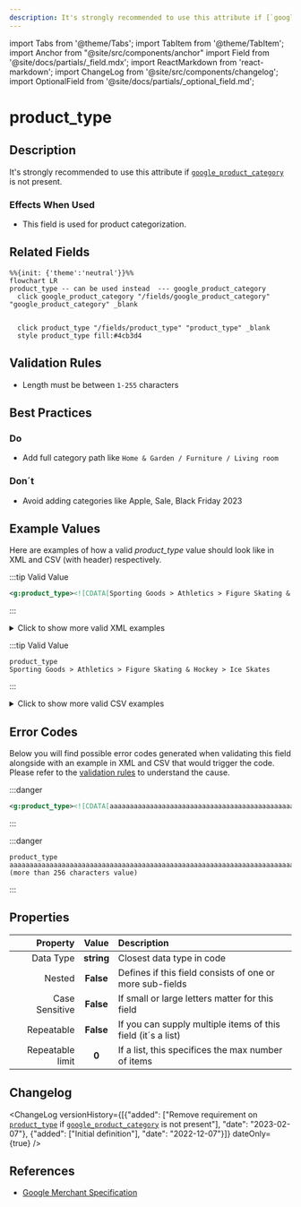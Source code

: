 ```yaml
---
description: It's strongly recommended to use this attribute if [`google_product_category`](/fields/google_product_category) is not present.
---
```


import Tabs from '@theme/Tabs';
import TabItem from '@theme/TabItem';
import Anchor from "@site/src/components/anchor"
import Field from '@site/docs/partials/_field.mdx';
import ReactMarkdown from 'react-markdown';
import ChangeLog from '@site/src/components/changelog';
import OptionalField from '@site/docs/partials/_optional_field.md';

# product_type

<OptionalField/>

## Description

It's strongly recommended to use this attribute if [`google_product_category`](/fields/google_product_category) is not present.



### Effects When Used

- This field is used for product categorization.





## Related Fields

```mermaid
%%{init: {'theme':'neutral'}}%%
flowchart LR
product_type -- can be used instead  --- google_product_category
  click google_product_category "/fields/google_product_category" "google_product_category" _blank
   
  
  click product_type "/fields/product_type" "product_type" _blank
  style product_type fill:#4cb3d4
```




## Validation Rules

- Length must be between `1-255` characters


## Best Practices


### Do

- Add full category path like `Home & Garden / Furniture / Living room`



### Don´t

- Avoid adding categories like Apple, Sale, Black Friday 2023




## Example Values

Here are examples of how a valid *product_type* value  should look like in XML and CSV (with header) respectively.

<Tabs>
  <TabItem value="valid_xml" label="XML" default>

:::tip Valid Value

```xml
<g:product_type><![CDATA[Sporting Goods > Athletics > Figure Skating & Hockey > Ice Skates]]></g:product_type>
```

:::

<details>
  <summary>Click to show more valid XML examples</summary>
  <div>

```xml
<g:product_type><![CDATA[Sporting Goods > Athletics > Figure Skating & Hockey > Ice Skates]]></g:product_type>
```

```xml
<g:product_type><![CDATA[type 1]]></g:product_type>
<g:product_type><![CDATA[type 2]]></g:product_type>
```

```xml
<g:product_type><![CDATA[computer_accessories]]></g:product_type>
```


  </div>
</details>

 </TabItem>
  <TabItem value="valid_csv" label="CSV">

:::tip Valid Value

```csv
product_type
Sporting Goods > Athletics > Figure Skating & Hockey > Ice Skates
```

:::

<details>
  <summary>Click to show more valid CSV examples</summary>
  <div>

```csv
product_type
Sporting Goods > Athletics > Figure Skating & Hockey > Ice Skates
```

```csv
product_type
"type 1,type 2"
```

```csv
product_type
computer_accessories
```


  </div>
</details>

  </TabItem>
</Tabs>

## Error Codes

Below you will find possible error codes generated when validating this field alongside with an example in XML and CSV that would trigger the code. Please refer to the [validation rules](#validation-rules) to understand the cause.

<Tabs>
  <TabItem value="invalid_xml" label="XML" default>

:::danger <Anchor id="validation_invalid_length" title="validation_invalid_length" /> 

```xml
<g:product_type><![CDATA[aaaaaaaaaaaaaaaaaaaaaaaaaaaaaaaaaaaaaaaaaaaaaaaaaaaaaaaaaaaaaaaaaaaaaaaaaaaaaaaaaaaaaaaaaaaaaaaaaaaaaaaaaaaaaaaaaaaaaaaaaaaaaaaaaaaaaaaaaaaaaaaaaaaaaaaaaaaaaaaaaaaaaaaaaaaaaaaaaaaaaaaaaaaaaaaaaaaaaaaaaaaaaaaaaaaaaaaaaaaaaaaaaaaaaaaaaaaaaaaaaaaaaaaaaaaaaaaaa (more than 256 characters value)]]></g:product_type>
```

:::


 </TabItem>
  <TabItem value="invalid_csv" label="CSV">

:::danger <Anchor id="validation_invalid_length" title="validation_invalid_length" /> 

```csv
product_type
aaaaaaaaaaaaaaaaaaaaaaaaaaaaaaaaaaaaaaaaaaaaaaaaaaaaaaaaaaaaaaaaaaaaaaaaaaaaaaaaaaaaaaaaaaaaaaaaaaaaaaaaaaaaaaaaaaaaaaaaaaaaaaaaaaaaaaaaaaaaaaaaaaaaaaaaaaaaaaaaaaaaaaaaaaaaaaaaaaaaaaaaaaaaaaaaaaaaaaaaaaaaaaaaaaaaaaaaaaaaaaaaaaaaaaaaaaaaaaaaaaaaaaaaaaaaaaaaa (more than 256 characters value)
```

:::


  </TabItem>
</Tabs>

## Properties

|     **Property** |         **Value**          | **Description**                                              |
|-----------------:|:--------------------------:|:-------------------------------------------------------------|
|        Data Type |    **string**     | Closest data type in code                                    |
|           Nested |      **False**      | Defines if this field consists of one or more sub-fields     |
|   Case Sensitive |  **False**  | If small or large letters matter for this field              |
|       Repeatable |    **False**    | If you can supply multiple items of this field (it´s a list) |
| Repeatable limit | **0** | If a list, this specifices the max number of items           |

## Changelog
<ChangeLog versionHistory={[{"added": ["Remove requirement on [`product_type`](/fields/product_type) if [`google_product_category`](/fields/google_product_category) is not present"], "date": "2023-02-07"}, {"added": ["Initial definition"], "date": "2022-12-07"}]} dateOnly={true} />

## References
- [Google Merchant Specification](https://support.google.com/merchants/answer/6324406)
